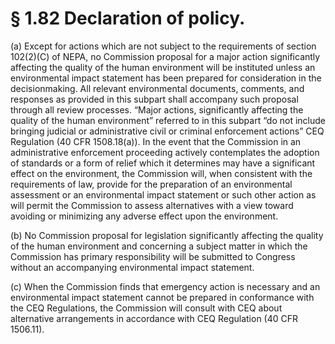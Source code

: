 # § 1.82   Declaration of policy.

(a) Except for actions which are not subject to the requirements of section 102(2)(C) of NEPA, no Commission proposal for a major action significantly affecting the quality of the human environment will be instituted unless an environmental impact statement has been prepared for consideration in the decisionmaking. All relevant environmental documents, comments, and responses as provided in this subpart shall accompany such proposal through all review processes. “Major actions, significantly affecting the quality of the human environment” referred to in this subpart “do not include bringing judicial or administrative civil or criminal enforcement actions” CEQ Regulation (40 CFR 1508.18(a)). In the event that the Commission in an administrative enforcement proceeding actively contemplates the adoption of standards or a form of relief which it determines may have a significant effect on the environment, the Commission will, when consistent with the requirements of law, provide for the preparation of an environmental assessment or an environmental impact statement or such other action as will permit the Commission to assess alternatives with a view toward avoiding or minimizing any adverse effect upon the environment.


(b) No Commission proposal for legislation significantly affecting the quality of the human environment and concerning a subject matter in which the Commission has primary responsibility will be submitted to Congress without an accompanying environmental impact statement.


(c) When the Commission finds that emergency action is necessary and an environmental impact statement cannot be prepared in conformance with the CEQ Regulations, the Commission will consult with CEQ about alternative arrangements in accordance with CEQ Regulation (40 CFR 1506.11).




